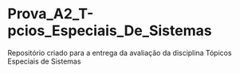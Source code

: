 # Prova_A2_T-pcios_Especiais_De_Sistemas
Repositório criado para a entrega da avaliação da disciplina Tópicos Especiais de Sistemas
